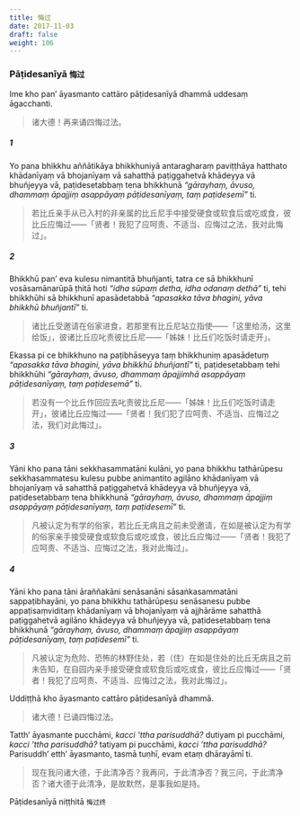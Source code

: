 ```yaml
---
title: 悔过
date: 2017-11-03
draft: false
weight: 106
---
```


### Pāṭidesanīyā <small>悔过</small>

Ime kho pan’ āyasmanto cattāro pāṭidesanīyā dhammā uddesaṃ āgacchanti.

> 诸大德！再来诵四悔过法。

##### 1

Yo pana bhikkhu aññātikāya bhikkhuniyā antaragharaṃ paviṭṭhāya hatthato khādanīyaṃ vā bhojanīyaṃ vā sahatthā paṭiggahetvā khādeyya vā bhuñjeyya vā, paṭidesetabbaṃ tena bhikkhunā _“gārayhaṃ, āvuso, dhammaṃ āpajjiṃ asappāyaṃ pāṭidesanīyaṃ, taṃ paṭidesemī”_ ti.

> 若比丘亲手从已入村的非亲属的比丘尼手中接受硬食或软食后或吃或食，彼比丘应悔过——「贤者！我犯了应呵责、不适当、应悔过之法，我对此悔过」。

##### 2

Bhikkhū pan’ eva kulesu nimantitā bhuñjanti, tatra ce sā bhikkhunī vosāsamānarūpā ṭhitā hoti _“idha sūpaṃ detha, idha odanaṃ dethā”_ ti, tehi bhikkhūhi sā bhikkhunī apasādetabbā _“apasakka tāva bhagini, yāva bhikkhū bhuñjantī”_ ti.

> 诸比丘受邀请在俗家进食，若那里有比丘尼站立指使——「这里给汤，这里给饭」，彼诸比丘应叱责彼比丘尼——「姊妹！比丘们吃饭时请走开」。

Ekassa pi ce bhikkhuno na paṭibhāseyya taṃ bhikkhuniṃ apasādetuṃ _“apasakka tāva bhagini, yāva bhikkhū bhuñjantī”_ ti, paṭidesetabbaṃ tehi bhikkhūhi _“gārayhaṃ, āvuso, dhammaṃ āpajjimhā asappāyaṃ pāṭidesanīyaṃ, taṃ paṭidesemā”_ ti.

> 若没有一个比丘作回应去叱责彼比丘尼——「姊妹！比丘们吃饭时请走开」，彼诸比丘应悔过——「贤者！我们犯了应呵责、不适当、应悔过之法，我们对此悔过」。

##### 3

Yāni kho pana tāni sekkhasammatāni kulāni, yo pana bhikkhu tathārūpesu sekkhasammatesu kulesu pubbe animantito agilāno khādanīyaṃ vā bhojanīyaṃ vā sahatthā paṭiggahetvā khādeyya vā bhuñjeyya vā, paṭidesetabbaṃ tena bhikkhunā _“gārayhaṃ, āvuso, dhammaṃ āpajjiṃ asappāyaṃ pāṭidesanīyaṃ, taṃ paṭidesemī”_ ti.

> 凡被认定为有学的俗家，若比丘无病且之前未受邀请，在如是被认定为有学的俗家亲手接受硬食或软食后或吃或食，彼比丘应悔过——「贤者！我犯了应呵责、不适当、应悔过之法，我对此悔过」。

##### 4

Yāni kho pana tāni āraññakāni senāsanāni sāsaṅkasammatāni sappaṭibhayāni, yo pana bhikkhu tathārūpesu senāsanesu pubbe appaṭisaṃviditaṃ khādanīyaṃ vā bhojanīyaṃ vā ajjhārāme sahatthā paṭiggahetvā agilāno khādeyya vā bhuñjeyya vā, paṭidesetabbaṃ tena bhikkhunā _“gārayhaṃ, āvuso, dhammaṃ āpajjiṃ asappāyaṃ pāṭidesanīyaṃ, taṃ paṭidesemī”_ ti.

> 凡被认定为危险、恐怖的林野住处，若（住）在如是住处的比丘无病且之前未告知，在自园内亲手接受硬食或软食后或吃或食，彼比丘应悔过——「贤者！我犯了应呵责、不适当、应悔过之法，我对此悔过」。

Uddiṭṭhā kho āyasmanto cattāro pāṭidesanīyā dhammā.

> 诸大德！已诵四悔过法。

Tatth’ āyasmante pucchāmi, _kacci ’ttha parisuddhā?_ dutiyam pi pucchāmi, _kacci ’ttha parisuddhā?_ tatiyam pi pucchāmi, _kacci ’ttha parisuddhā?_ Parisuddh’ etth’ āyasmanto, tasmā tuṇhī, evam etaṃ dhārayāmī ti.

> 现在我问诸大德，于此清净否？我再问，于此清净否？我三问，于此清净否？诸大德于此清净，是故默然，是事我如是持。

<p class="text-center">Pāṭidesanīyā niṭṭhitā <small>悔过终</small></p>
